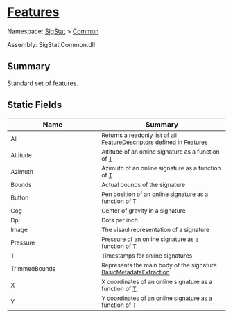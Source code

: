 # [Features](./Features.md)

Namespace: [SigStat]() > [Common](./README.md)

Assembly: SigStat.Common.dll

## Summary
Standard set of features.

## Static Fields

| Name | Summary | 
| --- | --- | 
| <sub>All</sub><img width=200 style="cursor:not-allowed;pointer-events:none;"/>| <sub>Returns a readonly list of all [FeatureDescriptor](https://github.com/hargitomi97/sigstat/blob/master/docs/md/SigStat/Common/FeatureDescriptor.md)s defined in [Features](https://github.com/hargitomi97/sigstat/blob/master/docs/md/SigStat/Common/Features.md)</sub>| <br>
| <sub>Altitude</sub><img width=200 style="cursor:not-allowed;pointer-events:none;"/>| <sub>Altitude of an online signature as a function of [T](https://github.com/hargitomi97/sigstat/blob/master/docs/md/SigStat/Common/Features.md)</sub>| <br>
| <sub>Azimuth</sub><img width=200 style="cursor:not-allowed;pointer-events:none;"/>| <sub>Azimuth of an online signature as a function of [T](https://github.com/hargitomi97/sigstat/blob/master/docs/md/SigStat/Common/Features.md)</sub>| <br>
| <sub>Bounds</sub><img width=200 style="cursor:not-allowed;pointer-events:none;"/>| <sub>Actual bounds of the signature</sub>| <br>
| <sub>Button</sub><img width=200 style="cursor:not-allowed;pointer-events:none;"/>| <sub>Pen position of an online signature as a function of [T](https://github.com/hargitomi97/sigstat/blob/master/docs/md/SigStat/Common/Features.md)</sub>| <br>
| <sub>Cog</sub><img width=200 style="cursor:not-allowed;pointer-events:none;"/>| <sub>Center of gravity in a signature</sub>| <br>
| <sub>Dpi</sub><img width=200 style="cursor:not-allowed;pointer-events:none;"/>| <sub>Dots per inch</sub>| <br>
| <sub>Image</sub><img width=200 style="cursor:not-allowed;pointer-events:none;"/>| <sub>The visaul representation of a signature</sub>| <br>
| <sub>Pressure</sub><img width=200 style="cursor:not-allowed;pointer-events:none;"/>| <sub>Pressure of an online signature as a function of [T](https://github.com/hargitomi97/sigstat/blob/master/docs/md/SigStat/Common/Features.md)</sub>| <br>
| <sub>T</sub><img width=200 style="cursor:not-allowed;pointer-events:none;"/>| <sub>Timestamps for online signatures</sub>| <br>
| <sub>TrimmedBounds</sub><img width=200 style="cursor:not-allowed;pointer-events:none;"/>| <sub>Represents the main body of the signature [BasicMetadataExtraction](https://github.com/hargitomi97/sigstat/blob/master/docs/md/SigStat/Common/BasicMetadataExtraction.md)</sub>| <br>
| <sub>X</sub><img width=200 style="cursor:not-allowed;pointer-events:none;"/>| <sub>X coordinates of an online signature as a function of [T](https://github.com/hargitomi97/sigstat/blob/master/docs/md/SigStat/Common/Features.md)</sub>| <br>
| <sub>Y</sub><img width=200 style="cursor:not-allowed;pointer-events:none;"/>| <sub>Y coordinates of an online signature as a function of [T](https://github.com/hargitomi97/sigstat/blob/master/docs/md/SigStat/Common/Features.md)</sub>| <br>


